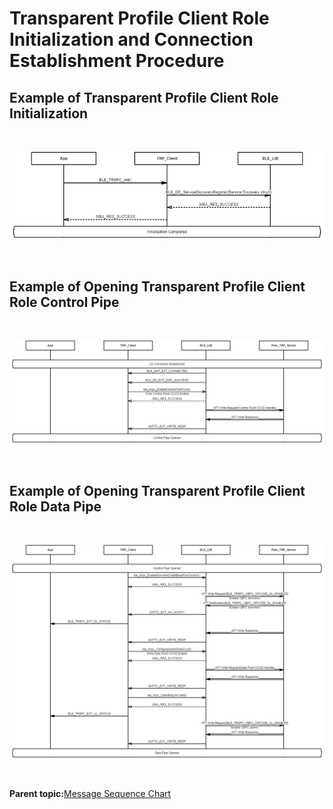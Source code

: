 # Transparent Profile Client Role Initialization and Connection Establishment Procedure

## Example of Transparent Profile Client Role Initialization

<br />

![](GUID-D08B2C2B-5D9A-441A-8522-03AAE0F3E872-low.png)

<br />

## Example of Opening Transparent Profile Client Role Control Pipe

<br />

![](GUID-551D45D9-1CEA-438E-AD8B-2850BE90FE4D-low.png)

<br />

## Example of Opening Transparent Profile Client Role Data Pipe

<br />

![](GUID-EBF0CF13-3422-4A19-A514-9979B67D2601-low.png)

<br />

**Parent topic:**[Message Sequence Chart](GUID-3D4E2E63-0227-40ED-BBB4-0E93622C38E0.md)

